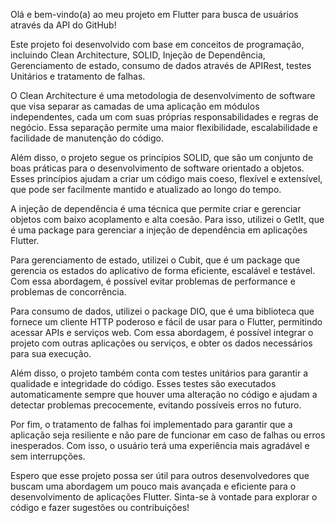 Olá e bem-vindo(a) ao meu projeto em Flutter para busca de usuários através da API do GitHub!

Este projeto foi desenvolvido com base em conceitos de programação, incluindo Clean Architecture, SOLID, Injeção de Dependência, Gerenciamento de estado, consumo de dados através de APIRest, testes Unitários e tratamento de falhas.

O Clean Architecture é uma metodologia de desenvolvimento de software que visa separar as camadas de uma aplicação em módulos independentes, cada um com suas próprias responsabilidades e regras de negócio. Essa separação permite uma maior flexibilidade, escalabilidade e facilidade de manutenção do código.

Além disso, o projeto segue os princípios SOLID, que são um conjunto de boas práticas para o desenvolvimento de software orientado a objetos. Esses princípios ajudam a criar um código mais coeso, flexível e extensível, que pode ser facilmente mantido e atualizado ao longo do tempo.

A injeção de dependência é uma técnica que permite criar e gerenciar objetos com baixo acoplamento e alta coesão. Para isso, utilizei o GetIt, que é uma package para gerenciar a injeção de dependência em aplicações Flutter.

Para gerenciamento de estado, utilizei o Cubit, que é um package que gerencia os estados do aplicativo de forma eficiente, escalável e testável. Com essa abordagem, é possível evitar problemas de performance e problemas de concorrência.

Para consumo de dados, utilizei o package DIO, que é uma biblioteca que fornece um cliente HTTP poderoso e fácil de usar para o Flutter, permitindo acessar APIs e serviços web. Com essa abordagem, é possível integrar o projeto com outras aplicações ou serviços, e obter os dados necessários para sua execução.

Além disso, o projeto também conta com testes unitários para garantir a qualidade e integridade do código. Esses testes são executados automaticamente sempre que houver uma alteração no código e ajudam a detectar problemas precocemente, evitando possíveis erros no futuro.

Por fim, o tratamento de falhas foi implementado para garantir que a aplicação seja resiliente e não pare de funcionar em caso de falhas ou erros inesperados. Com isso, o usuário terá uma experiência mais agradável e sem interrupções.

Espero que esse projeto possa ser útil para outros desenvolvedores que buscam uma abordagem um pouco mais avançada e eficiente para o desenvolvimento de aplicações Flutter. Sinta-se à vontade para explorar o código e fazer sugestões ou contribuições!
